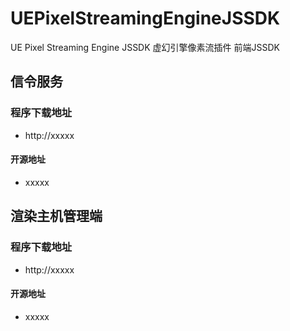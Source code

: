 # UEPixelStreamingEngineJSSDK
UE Pixel Streaming Engine JSSDK
虚幻引擎像素流插件 前端JSSDK

## 信令服务
### 程序下载地址
- http://xxxxx
#### 开源地址
- xxxxx


## 渲染主机管理端
### 程序下载地址
- http://xxxxx
#### 开源地址
- xxxxx


